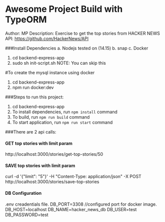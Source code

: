 # Awesome Project Build with TypeORM
Author: MP
Description: Exercise to get the top stories from HACKER NEWS API: https://github.com/HackerNews/API

###Install Dependencies
    a. Nodejs tested on (14.15)
    b. snap
    c. Docker
1. cd backend-express-app
2. sudo sh init-script.sh
NOTE: You can skip this

#To create the mysql instance using docker 
1. cd backend-express-app
2. npm run docker:dev

###Steps to run this project:
1. cd backend-express-app
2. To install dependencies, run `npm install` command
3. To build, run `npm run build` command
4. To start application, run `npm run start` command

###There are 2 api calls:
#### GET top stories with limit param
http://localhost:3000/stories/get-top-stories/50

#### SAVE top stories with limit param
curl -d '{"limit": "5"}' \-H "Content-Type: application/json" \-X POST http://localhost:3000/stories/save-top-stories

#### DB Configuration
.env creadentials file.
DB_PORT=3308 //configured port for docker image.
DB_HOST=localhost
DB_NAME=hacker_news_db
DB_USER=test
DB_PASSWORD=test
